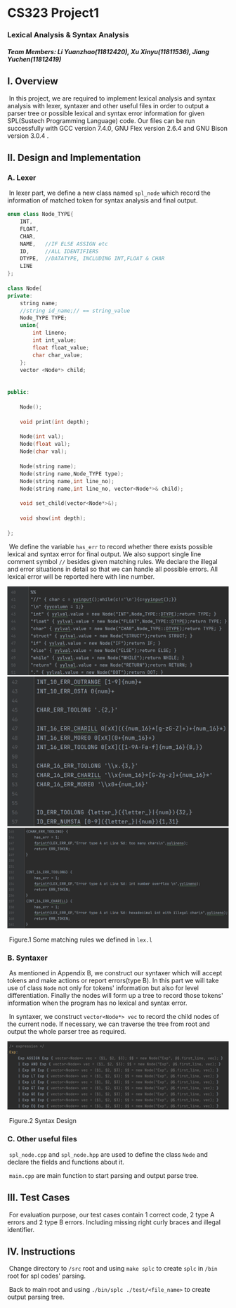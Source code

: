 # CS323 Project1

###  Lexical Analysis & Syntax Analysis

##### **Team Members: Li Yuanzhao(11812420), Xu Xinyu(11811536), Jiang Yuchen(11812419)**



## I. Overview

​		In this project, we are required to implement lexical analysis and syntax analysis with lexer, syntaxer and other useful files in order to output a parser tree or possible lexical and syntax error information for given SPL(Sustech Programming Language) code. Our files can be run successfully with GCC version 7.4.0, GNU Flex version 2.6.4 and GNU Bison version 3.0.4 .



## II. Design and Implementation

### 	A. Lexer

​			In lexer part, we define a new class named `spl_node` which record the information of matched token for syntax analysis and final output.

```C++
enum class Node_TYPE{
    INT,
    FLOAT,
    CHAR,
    NAME,   //IF ELSE ASSIGN etc
    ID,     //ALL IDENTIFIERS
    DTYPE,  //DATATYPE, INCLUDING INT,FLOAT & CHAR
    LINE
};

class Node{
private:
    string name;
    //string id_name;// == string_value
    Node_TYPE TYPE;
    union{
        int lineno;
        int int_value;
        float float_value;
        char char_value;
    };
    vector <Node*> child;


public:
    
    Node();

    void print(int depth);

    Node(int val);
    Node(float val);
    Node(char val);
    
    Node(string name);
    Node(string name,Node_TYPE type);
    Node(string name,int line_no);
    Node(string name,int line_no, vector<Node*>& child);

    void set_child(vector<Node*>&);

    void show(int depth);

};
```

​				We define the variable `has_err`  to record whether there exists possible lexical and syntax error for final output. We also support single line comment symbol `//` besides given matching rules. We declare the illegal and error situations in detail so that we can handle all possible errors. All lexical error will be reported here with line number.

<img src="SID-Project1.assets/image-20211008153933364.png" alt="image-20211008153933364" style="zoom:50%;" />

<img src="SID-Project1.assets/image-20211009195131279.png" alt="image-20211009195131279" style="zoom:50%;" />

<img src="SID-Project1.assets/image-20211009200235241.png" alt="image-20211009200235241" style="zoom:50%;" />

​														Figure.1 Some matching rules we defined in `lex.l`

### 	B. Syntaxer

​			As mentioned in Appendix B, we construct our syntaxer which will accept tokens and make actions or report errors(type B). In this part we will take use of class `Node` not only for tokens' information but also for level differentiation. Finally the nodes will form up  a tree to record those tokens' information when the program has no lexical and syntax error.

​			In syntaxer, we construct `vector<Node*> vec` to record the child nodes of the current node. If necessary, we can traverse the tree from root and output the whole parser tree as required.

​				<img src="SID-Project1.assets/image-20211009175300149.png" alt="image-20211009175300149" style="zoom:50%;" />

​																Figure.2 Syntax Design

### 	C. Other useful files

​		`spl_node.cpp` and `spl_node.hpp` are used to define the class `Node` and declare the fields and functions about it.

​		`main.cpp` are main function to start parsing and output parse tree.



## III. Test Cases

​			For evaluation purpose, our test cases contain 1 correct code, 2 type A errors and 2 type B errors. Including missing right curly braces and illegal identifier.



## IV. Instructions

​			Change directory to `/src` root and using `make splc` to create `splc` in `/bin` root for spl codes' parsing. 

​			Back to main root and using `./bin/splc ./test/<file_name>` to create output parsing tree.

​			

